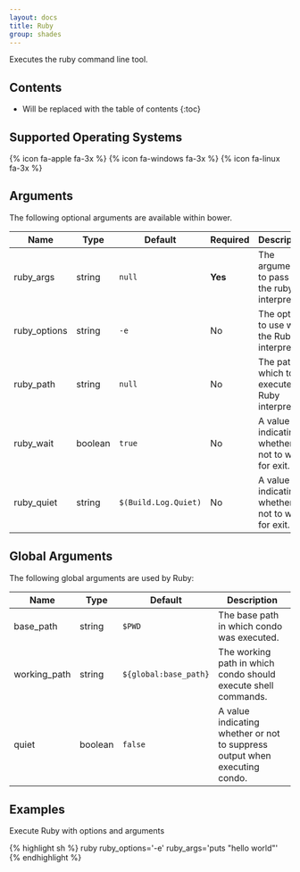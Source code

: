 ```yaml
---
layout: docs
title: Ruby
group: shades
---
```


Executes the ruby command line tool.

## Contents

* Will be replaced with the table of contents
{:toc}

## Supported Operating Systems

{% icon fa-apple fa-3x %} {% icon fa-windows fa-3x %} {% icon fa-linux fa-3x %}

## Arguments

The following optional arguments are available within bower.

<div class="table-responsive">
    <table class="table table-bordered table-striped">
    <thead>
        <tr>
            <th style="width:100px;">Name</th>
            <th style="width:50px;">Type</th>
            <th style="width:50px;">Default</th>
            <th style="width:25px;">Required</th>
            <th>Description</th>
        </tr>
    </thead>
    <tbody>
        <tr>
            <td>ruby_args</td>
            <td>string</td>
            <td><code>null</code></td>
            <td><strong>Yes</strong></td>
            <td>The arguments to pass to the ruby interpreter.</td>
        </tr>
        <tr>
            <td>ruby_options</td>
            <td>string</td>
            <td><code>-e</code></td>
            <td>No</td>
            <td>The options to use with the Ruby interpreter.</td>
        </tr>
        <tr>
            <td>ruby_path</td>
            <td>string</td>
            <td><code>null</code></td>
            <td>No</td>
            <td>The path in which to execute the Ruby interpreter.</td>
        </tr>
        <tr>
            <td>ruby_wait</td>
            <td>boolean</td>
            <td><code>true</code></td>
            <td>No</td>
            <td>A value indicating whether or not to wait for exit.</td>
        </tr>
        <tr>
            <td>ruby_quiet</td>
            <td>string</td>
            <td><code>$(Build.Log.Quiet)</code></td>
            <td>No</td>
            <td>A value indicating whether or not to wait for exit.</td>
        </tr>
    </tbody>
    </table>
</div>

## Global Arguments

The following global arguments are used by Ruby:

<div class="table-responsive">
    <table class="table table-bordered table-striped">
    <thead>
        <tr>
            <th style="width:100px;">Name</th>
            <th style="width:50px;">Type</th>
            <th style="width:50px;">Default</th>
            <th>Description</th>
        </tr>
    </thead>
    <tbody>
        <tr>
            <td>base_path</td>
            <td>string</td>
            <td><code>$PWD</code></td>
            <td>The base path in which condo was executed.</td>
        </tr>
        <tr>
            <td>working_path</td>
            <td>string</td>
            <td><code>${global:base_path}</code></td>
            <td>The working path in which condo should execute shell commands.</td>
        </tr>
        <tr>
            <td>quiet</td>
            <td>boolean</td>
            <td><code>false</code></td>
            <td>A value indicating whether or not to suppress output when executing condo.</td>
        </tr>
    </tbody>
    </table>
</div>

## Examples

Execute Ruby with options and arguments

{% highlight sh %}
ruby ruby_options='-e' ruby_args='puts "hello world"'
{% endhighlight %}
